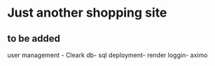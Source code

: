 # Just another shopping site


## to be added


user management -  Cleark
db- sql 
deployment- render
loggin- aximo

